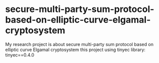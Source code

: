 # secure-multi-party-sum-protocol-based-on-elliptic-curve-elgamal-cryptosystem
My research project is about secure multi-party sum protocol based on elliptic curve Elgamal cryptosystem
this project using tinyec library: tinyec==0.4.0
